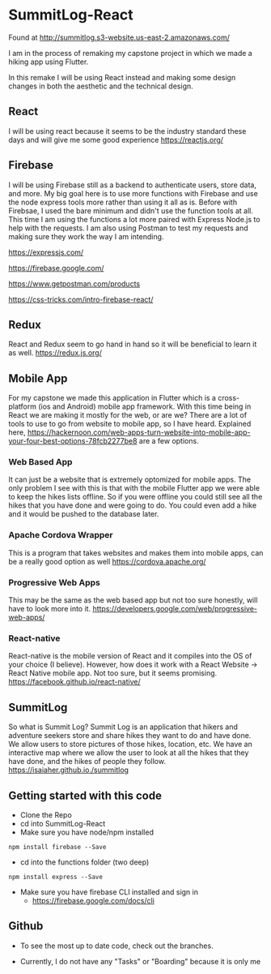 # SummitLog-React

Found at http://summitlog.s3-website.us-east-2.amazonaws.com/

I am in the process of remaking my capstone project in which we made a hiking app using Flutter.

In this remake I will be using React instead and making some design changes in both the aesthetic and the technical design.

## React

I will be using react because it seems to be the industry standard these days and will give me some good experience
https://reactjs.org/

## Firebase

I will be using Firebase still as a backend to authenticate users, store data, and more.
My big goal here is to use more functions with Firebase and use the node express tools more rather than using it all as is. Before with Firebsae, I used the bare minimum and didn't use the function tools at all. This time I am using the functions a lot more paired with Express Node.js to help with the requests. I am also using Postman to test my requests and making sure they work the way I am intending. 

https://expressjs.com/

https://firebase.google.com/

https://www.getpostman.com/products

https://css-tricks.com/intro-firebase-react/

## Redux

React and Redux seem to go hand in hand so it will be beneficial to learn it as well.
https://redux.js.org/

## Mobile App

For my capstone we made this application in Flutter which is a cross-platform (ios and Android) mobile app framework. 
With this time being in React we are making it mostly for the web, or are we? There are a lot of tools to use to go from website to mobile app, so I have heard. Explained here, https://hackernoon.com/web-apps-turn-website-into-mobile-app-your-four-best-options-78fcb2277be8 are a few options.

### Web Based App
It can just be a website that is extremely optomized for mobile apps. The only problem I see with this is that with the mobile Flutter app we were able to keep the hikes lists offline. So if you were offline you could still see all the hikes that you have done and were going to do. You could even add a hike and it would be pushed to the database later.

### Apache Cordova Wrapper
This is a program that takes websites and makes them into mobile apps, can be a really good option as well
https://cordova.apache.org/

### Progressive Web Apps
This may be the same as the web based app but not too sure honestly, will have to look more into it.
https://developers.google.com/web/progressive-web-apps/


### React-native
React-native is the mobile version of React and it compiles into the OS of your choice (I believe). However, how does it work with a React Website -> React Native mobile app. Not too sure, but it seems promising.
https://facebook.github.io/react-native/


## SummitLog
So what is Summit Log? Summit Log is an application that hikers and adventure seekers store and share hikes they want to do and have done. We allow users to store pictures of those hikes, location, etc. We have an interactive map where we allow the user to look at all the hikes that they have done, and the hikes of people they follow. 
https://isaiaher.github.io./summitlog


## Getting started with this code

- Clone the Repo
- cd into SummitLog-React
- Make sure you have node/npm installed
```
npm install firebase --Save
```
- cd into the functions folder (two deep)
```
npm install express --Save
```
- Make sure you have firebase CLI installed and sign in
  - https://firebase.google.com/docs/cli

## Github

- To see the most up to date code, check out the branches. 

- Currently, I do not have any "Tasks" or "Boarding" because it is only me


